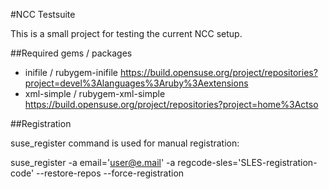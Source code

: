#NCC Testsuite

This is a small project for testing the current NCC setup.

##Required gems / packages

* inifile / rubygem-inifile https://build.opensuse.org/project/repositories?project=devel%3Alanguages%3Aruby%3Aextensions
* xml-simple / rubygem-xml-simple https://build.opensuse.org/project/repositories?project=home%3Actso

##Registration

suse_register command is used for manual registration:

  suse_register -a email='user@e.mail' -a regcode-sles='SLES-registration-code' --restore-repos --force-registration
